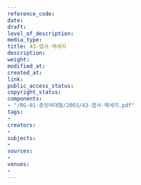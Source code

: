 ```yaml
---
reference_code: 
date: 
draft: 
level_of_description: 
media_type: 
title: 43-엽서-메세지
description: 
weight: 
modified_at: 
created_at: 
link: 
public_access_status: 
copyright_status: 
components:
- "/RG-01-중앙여대협/2003/43-엽서-메세지.pdf"
tags:
- 
creators:
- 
subjects:
- 
sources:
- 
venues:
- 
---
```

